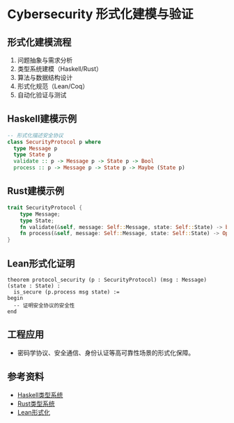 # Cybersecurity 形式化建模与验证

## 形式化建模流程

1. 问题抽象与需求分析
2. 类型系统建模（Haskell/Rust）
3. 算法与数据结构设计
4. 形式化规范（Lean/Coq）
5. 自动化验证与测试

## Haskell建模示例

```haskell
-- 形式化描述安全协议
class SecurityProtocol p where
  type Message p
  type State p
  validate :: p -> Message p -> State p -> Bool
  process :: p -> Message p -> State p -> Maybe (State p)
```

## Rust建模示例

```rust
trait SecurityProtocol {
    type Message;
    type State;
    fn validate(&self, message: Self::Message, state: Self::State) -> bool;
    fn process(&self, message: Self::Message, state: Self::State) -> Option<Self::State>;
}
```

## Lean形式化证明

```lean
theorem protocol_security (p : SecurityProtocol) (msg : Message) (state : State) :
  is_secure (p.process msg state) :=
begin
  -- 证明安全协议的安全性
end
```

## 工程应用

- 密码学协议、安全通信、身份认证等高可靠性场景的形式化保障。

## 参考资料

- [Haskell类型系统](https://wiki.haskell.org/Type_systems)
- [Rust类型系统](https://doc.rust-lang.org/book/ch10-02-traits.html)
- [Lean形式化](https://leanprover.github.io/)
